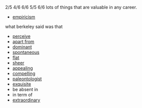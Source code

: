 2/5 4/6 6/6 5/5 6/6
lots of things that are valuable in any career.

- [empiricism](https://www.collinsdictionary.com/dictionary/english/empiricism)

what berkeley said was that 
- [perceive](https://www.collinsdictionary.com/dictionary/english/perceive)
- [apart from](https://www.collinsdictionary.com/dictionary/english/apart-from)
- [dominant](https://www.collinsdictionary.com/dictionary/english/dominant)
- [spontaneous](https://www.collinsdictionary.com/dictionary/english/spontaneous)
- [flat](https://www.collinsdictionary.com/dictionary/english/flat)
- [sheer](https://www.collinsdictionary.com/dictionary/english/sheer)
- [appealing](https://www.collinsdictionary.com/dictionary/english/appealing)
- [compelling](https://www.collinsdictionary.com/dictionary/english/compelling)
- [paleontologist](https://www.collinsdictionary.com/dictionary/english/palaeontology)
- [exquisite](https://www.collinsdictionary.com/dictionary/english/exquisite)
- be absent in
- in term of
- [extraordinary](https://www.collinsdictionary.com/dictionary/english/extraordinary)